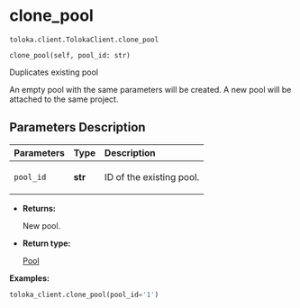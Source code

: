 # clone_pool
`toloka.client.TolokaClient.clone_pool`

```
clone_pool(self, pool_id: str)
```

Duplicates existing pool


An empty pool with the same parameters will be created.
A new pool will be attached to the same project.

## Parameters Description

| Parameters | Type | Description |
| :----------| :----| :-----------|
`pool_id`|**str**|<p>ID of the existing pool.</p>

* **Returns:**

  New pool.

* **Return type:**

  [Pool](toloka.client.pool.Pool.md)

**Examples:**

```python
toloka_client.clone_pool(pool_id='1')
```
